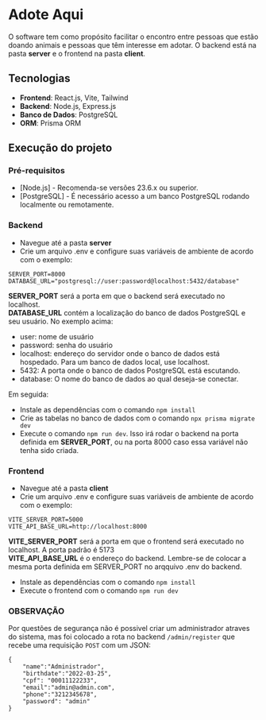 # Adote Aqui

O software tem como propósito facilitar o encontro entre pessoas que estão doando animais e pessoas que têm interesse em adotar. O backend está na pasta **server** e o frontend na pasta **client**.

## Tecnologias

- **Frontend**: React.js, Vite, Tailwind
- **Backend**: Node.js, Express.js
- **Banco de Dados**: PostgreSQL
- **ORM**: Prisma ORM

## Execução do projeto

### Pré-requisitos

- [Node.js] - Recomenda-se versões 23.6.x ou superior.
- [PostgreSQL] - É necessário acesso a um banco PostgreSQL rodando localmente ou remotamente.

### Backend

- Navegue até a pasta **server**
- Crie um arquivo .env e configure suas variáveis de ambiente de acordo com o exemplo:

```
SERVER_PORT=8000
DATABASE_URL="postgresql://user:password@localhost:5432/database"
```

**SERVER_PORT** será a porta em que o backend será executado no localhost. <br>
**DATABASE_URL** contém a localização do banco de dados PostgreSQL e seu usuário. No exemplo acima:

- user: nome de usuário
- password: senha do usuário
- localhost: endereço do servidor onde o banco de dados está hospedado. Para um banco de dados local, use localhost.
- 5432: A porta onde o banco de dados PostgreSQL está escutando.
- database: O nome do banco de dados ao qual deseja-se conectar.

Em seguida:

- Instale as dependências com o comando `npm install`
- Crie as tabelas no banco de dados com o comando `npx prisma migrate dev`
- Execute o comando `npm run dev`. Isso irá rodar o backend na porta definida em **SERVER_PORT**, ou na porta 8000 caso essa variável não tenha sido criada.

### Frontend

- Navegue até a pasta **client**
- Crie um arquivo .env e configure suas variáveis de ambiente de acordo com o exemplo:

```
VITE_SERVER_PORT=5000
VITE_API_BASE_URL=http://localhost:8000
```

**VITE_SERVER_PORT** será a porta em que o frontend será executado no localhost. A porta padrão é 5173<br>
**VITE_API_BASE_URL** é o endereço do backend. Lembre-se de colocar a mesma porta definida em SERVER_PORT no arqquivo .env do backend.

- Instale as dependências com o comando `npm install`
- Execute o frontend com o comando `npm run dev`

### OBSERVAÇÃO
Por questões de segurança não é possivel criar um administrador atraves do sistema, mas foi colocado a rota no backend `/admin/register` que recebe uma requisição `POST` com um JSON:
```
{
    "name":"Administrador",
    "birthdate":"2022-03-25",
    "cpf": "00011122233",
    "email":"admin@admin.com",
    "phone":"3212345678",
    "password": "admin"
}
```
